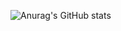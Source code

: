 ![Anurag's GitHub stats](https://github-readme-stats.vercel.app/api?username=super-yjt&show_icons=true&theme=onedark)

